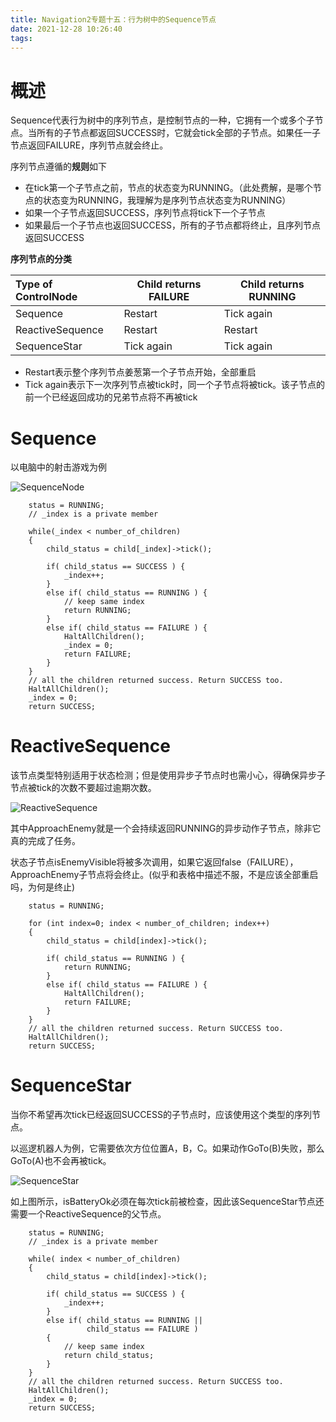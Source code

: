 ```yaml
---
title: Navigation2专题十五：行为树中的Sequence节点
date: 2021-12-28 10:26:40
tags:
---
```


# 概述

Sequence代表行为树中的序列节点，是控制节点的一种，它拥有一个或多个子节点。当所有的子节点都返回SUCCESS时，它就会tick全部的子节点。如果任一子节点返回FAILURE，序列节点就会终止。

序列节点遵循的**规则**如下

- 在tick第一个子节点之前，节点的状态变为RUNNING。（此处费解，是哪个节点的状态变为RUNNING，我理解为是序列节点状态变为RUNNING）
- 如果一个子节点返回SUCCESS，序列节点将tick下一个子节点
- 如果最后一个子节点也返回SUCCESS，所有的子节点都将终止，且序列节点返回SUCCESS

**序列节点的分类**

| Type of ControlNode | Child returns FAILURE | Child returns RUNNING |
| :------------------ | --------------------- | --------------------- |
| Sequence            | Restart               | Tick again            |
| ReactiveSequence    | Restart               | Restart               |
| SequenceStar        | Tick again            | Tick again            |

- Restart表示整个序列节点姜葱第一个子节点开始，全部重启
- Tick again表示下一次序列节点被tick时，同一个子节点将被tick。该子节点的前一个已经返回成功的兄弟节点将不再被tick



# Sequence

以电脑中的射击游戏为例

![SequenceNode](/home/ubuntu-ros2/myBlog/source/_posts/Navigation2专题十五：行为树中的Sequence节点/sequencenode.png)

```
    status = RUNNING;
    // _index is a private member

    while(_index < number_of_children)
    {
        child_status = child[_index]->tick();

        if( child_status == SUCCESS ) {
            _index++;
        }
        else if( child_status == RUNNING ) {
            // keep same index
            return RUNNING;
        }
        else if( child_status == FAILURE ) {
            HaltAllChildren();
            _index = 0;
            return FAILURE;
        }
    }
    // all the children returned success. Return SUCCESS too.
    HaltAllChildren();
    _index = 0;
    return SUCCESS;
```



# ReactiveSequence

该节点类型特别适用于状态检测；但是使用异步子节点时也需小心，得确保异步子节点被tick的次数不要超过逾期次数。

![ReactiveSequence](/home/ubuntu-ros2/myBlog/source/_posts/Navigation2专题十五：行为树中的Sequence节点/reactivesequence.png)

其中ApproachEnemy就是一个会持续返回RUNNING的异步动作子节点，除非它真的完成了任务。

状态子节点isEnemyVisible将被多次调用，如果它返回false（FAILURE），ApproachEnemy子节点将会终止。(似乎和表格中描述不服，不是应该全部重启吗，为何是终止)

```
    status = RUNNING;

    for (int index=0; index < number_of_children; index++)
    {
        child_status = child[index]->tick();

        if( child_status == RUNNING ) {
            return RUNNING;
        }
        else if( child_status == FAILURE ) {
            HaltAllChildren();
            return FAILURE;
        }
    }
    // all the children returned success. Return SUCCESS too.
    HaltAllChildren();
    return SUCCESS;
```



# SequenceStar

当你不希望再次tick已经返回SUCCESS的子节点时，应该使用这个类型的序列节点。

以巡逻机器人为例，它需要依次方位位置A，B，C。如果动作GoTo(B)失败，那么GoTo(A)也不会再被tick。

![SequenceStar](/home/ubuntu-ros2/myBlog/source/_posts/Navigation2专题十五：行为树中的Sequence节点/sequencestar.png)

如上图所示，isBatteryOk必须在每次tick前被检查，因此该SequenceStar节点还需要一个ReactiveSequence的父节点。

```
    status = RUNNING;
    // _index is a private member

    while( index < number_of_children)
    {
        child_status = child[index]->tick();

        if( child_status == SUCCESS ) {
            _index++;
        }
        else if( child_status == RUNNING || 
                 child_status == FAILURE ) 
        {
            // keep same index
            return child_status;
        }
    }
    // all the children returned success. Return SUCCESS too.
    HaltAllChildren();
    _index = 0;
    return SUCCESS;
```

